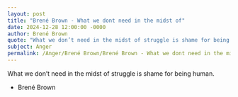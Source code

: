 ```yaml
---
layout: post
title: "Brené Brown - What we dont need in the midst of"
date: 2024-12-28 12:00:00 -0000
author: Brené Brown
quote: "What we don’t need in the midst of struggle is shame for being human."
subject: Anger
permalink: /Anger/Brené Brown/Brené Brown - What we dont need in the midst of
---
```


What we don’t need in the midst of struggle is shame for being human.

- Brené Brown
